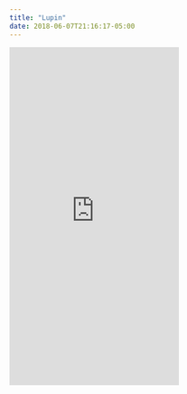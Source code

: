 ```yaml
---
title: "Lupin"
date: 2018-06-07T21:16:17-05:00
---
```

<iframe src="https://www.google.com/calendar/embed?showTitle=0&amp;height=600&amp;wkst=1&amp;bgcolor=%23FFFFFF&amp;src=vladgh.com_1hr0k4c63f996ubf4bh2s8o7f8%40group.calendar.google.com&amp;color=%2323164E&amp;ctz=America%2FChicago" height="600" frameborder="0" scrolling="no"></iframe>
